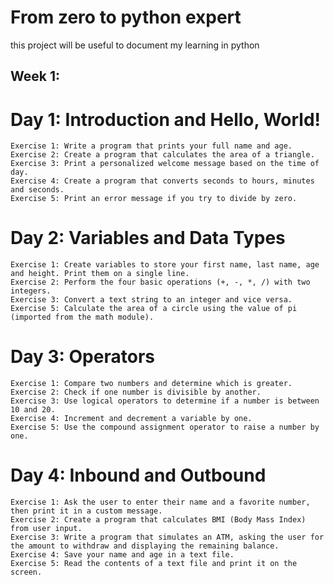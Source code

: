 # From zero to python expert

this project will be useful to document my learning in python
## Week 1:
  # Day 1: Introduction and Hello, World!
    Exercise 1: Write a program that prints your full name and age.
    Exercise 2: Create a program that calculates the area of a triangle.
    Exercise 3: Print a personalized welcome message based on the time of day.
    Exercise 4: Create a program that converts seconds to hours, minutes and seconds.
    Exercise 5: Print an error message if you try to divide by zero.
  # Day 2: Variables and Data Types
    Exercise 1: Create variables to store your first name, last name, age and height. Print them on a single line.
    Exercise 2: Perform the four basic operations (+, -, *, /) with two integers.
    Exercise 3: Convert a text string to an integer and vice versa.		
    Exercise 5: Calculate the area of a circle using the value of pi (imported from the math module).
  # Day 3: Operators
    Exercise 1: Compare two numbers and determine which is greater.
    Exercise 2: Check if one number is divisible by another.
    Exercise 3: Use logical operators to determine if a number is between 10 and 20.
    Exercise 4: Increment and decrement a variable by one.
    Exercise 5: Use the compound assignment operator to raise a number by one.
  # Day 4: Inbound and Outbound
    Exercise 1: Ask the user to enter their name and a favorite number, then print it in a custom message.
    Exercise 2: Create a program that calculates BMI (Body Mass Index) from user input.
    Exercise 3: Write a program that simulates an ATM, asking the user for the amount to withdraw and displaying the remaining balance.
    Exercise 4: Save your name and age in a text file.
    Exercise 5: Read the contents of a text file and print it on the screen.